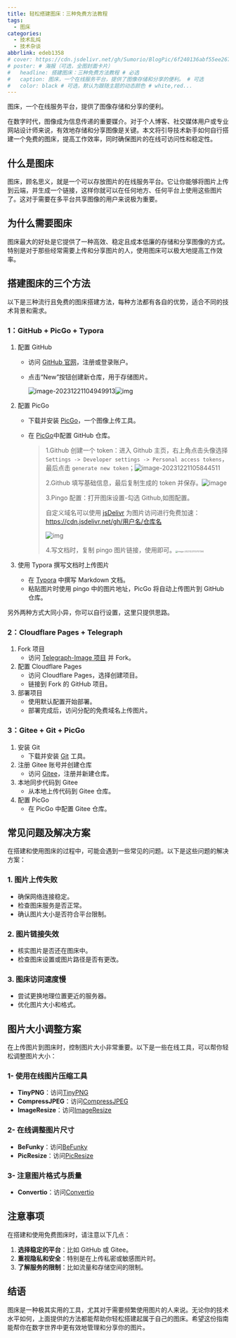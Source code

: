 ```yaml
---
title: 轻松搭建图床：三种免费方法教程
tags:
  - 图床
categories:
  - 技术乱炖
  - 技术杂谈
abbrlink: edeb1358
# cover: https://cdn.jsdelivr.net/gh/Sumorio/BlogPic/6f240136abf55ee267d27c85c3560ed6.jpg # 必选
# poster: # 海报（可选，全图封面卡片）
#   headline: 搭建图床：三种免费方法教程 # 必选
#   caption: 图床，一个在线服务平台，提供了图像存储和分享的便利。 # 可选
#   color: black # 可选，默认为跟随主题的动态颜色 # white,red...
---
```

图床，一个在线服务平台，提供了图像存储和分享的便利。
<!-- more -->

在数字时代，图像成为信息传递的重要媒介。对于个人博客、社交媒体用户或专业网站设计师来说，有效地存储和分享图像是关键。本文将引导技术新手如何自行搭建一个免费的图床，提高工作效率，同时确保图片的在线可访问性和稳定性。

## 什么是图床

图床，顾名思义，就是一个可以存放图片的在线服务平台。它让你能够将图片上传到云端，并生成一个链接，这样你就可以在任何地方、任何平台上使用这些图片了。这对于需要在多平台共享图像的用户来说极为重要。

## 为什么需要图床

图床最大的好处是它提供了一种高效、稳定且成本低廉的存储和分享图像的方式。特别是对于那些经常需要上传和分享图片的人，使用图床可以极大地提高工作效率。

## 搭建图床的三个方法

以下是三种流行且免费的图床搭建方法，每种方法都有各自的优势，适合不同的技术背景和需求。

### 1：GitHub + PicGo + Typora

1. 配置 GitHub

   - 访问 [GitHub 官网](https://github.com/)，注册或登录账户。

   - 点击“New”按钮创建新仓库，用于存储图片。

     <img src="https://s2.loli.net/2023/12/21/uJMZ2CTyBfEgibV.png" alt="image-20231221104949913"  />![img](https://s2.loli.net/2023/12/21/vxApWz7CtmoPBwu.png)

2. 配置 PicGo

   - 下载并安装 [PicGo](https://link.zhihu.com/?target=https%3A//molunerfinn.com/PicGo/)，一个图像上传工具。

   - 在 [PicGo](https://link.zhihu.com/?target=https%3A//molunerfinn.com/PicGo/)中配置 GitHub 仓库。

     > 1.Github 创建一个 token：进入 Github 主页，右上角点击头像选择 `Settings -> Developer settings -> Personal access tokens`，最后点击 `generate new token`；![image-20231221105844511](https://s2.loli.net/2023/12/21/e1D6CAqW3jbir8w.png)
     >
     > 2.Github 填写基础信息，最后复制生成的 token 并保存。![image](https://s2.loli.net/2023/12/21/wqLkUFiQSO2JrgV.png)
     >
     > 3.Pingo 配置：打开图床设置-勾选 Github,如图配置。
     >
     > 自定义域名可以使用 [jsDelivr](https://link.zhihu.com/?target=https%3A//www.jsdelivr.com/) 为图片访问进行免费加速：https://cdn.jsdelivr.net/gh/用户名/仓库名
     >
     > ![img](https://cdn.jsdelivr.net/gh/Sumorio/BlogPic/github-pinco.png)
     >
     > 4.写文档时，复制 pingo 图片链接，使用即可。<img src="https://cdn.jsdelivr.net/gh/Sumorio/BlogPic/20231221113838.png" alt="image-20231221113757396" style="zoom: 33%;" />

3. 使用 Typora 撰写文档时上传图片
   - 在 [Typora](https://typora.io/) 中撰写 Markdown 文档。
   - 粘贴图片时使用 pingo 中的图片地址，PicGo 将自动上传图片到 GitHub 仓库。

另外两种方式大同小异，你可以自行设置，这里只提供思路。

### 2：Cloudflare Pages + Telegraph

1. Fork 项目
   - 访问 [Telegraph-Image 项目](https://github.com/cf-pages/Telegraph-Image) 并 Fork。
2. 配置 Cloudflare Pages
   - 访问 Cloudflare Pages，选择创建项目。
   - 链接到 Fork 的 GitHub 项目。
3. 部署项目
   - 使用默认配置开始部署。
   - 部署完成后，访问分配的免费域名上传图片。

### 3：Gitee + Git + PicGo

1. 安装 Git
   - 下载并安装 [Git](https://git-scm.com/) 工具。
2. 注册 Gitee 账号并创建仓库
   - 访问 [Gitee](https://gitee.com/)，注册并新建仓库。
3. 本地同步代码到 Gitee
   - 从本地上传代码到 Gitee 仓库。
4. 配置 PicGo
   - 在 PicGo 中配置 Gitee 仓库。

## 常见问题及解决方案

在搭建和使用图床的过程中，可能会遇到一些常见的问题。以下是这些问题的解决方案：

### 1. 图片上传失败

- 确保网络连接稳定。
- 检查图床服务是否正常。
- 确认图片大小是否符合平台限制。

### 2. 图片链接失效

- 核实图片是否还在图床中。
- 检查图床设置或图片路径是否有更改。

### 3. 图床访问速度慢

- 尝试更换地理位置更近的服务器。
- 优化图片大小和格式。

## 图片大小调整方案

在上传图片到图床时，控制图片大小非常重要。以下是一些在线工具，可以帮你轻松调整图片大小：

### 1- 使用在线图片压缩工具

- **TinyPNG**：访问[TinyPNG](https://tinypng.com/)
- **CompressJPEG**：访问[CompressJPEG](https://compressjpeg.com/)
- **ImageResize**：访问[ImageResize](https://imageresize.org/)

### 2- 在线调整图片尺寸

- **BeFunky**：访问[BeFunky](https://www.befunky.com/)
- **PicResize**：访问[PicResize](https://www.picresize.com/)

### 3- 注意图片格式与质量

- **Convertio**：访问[Convertio](https://convertio.co/)

## 注意事项

在搭建和使用免费图床时，请注意以下几点：

1. **选择稳定的平台**：比如 GitHub 或 Gitee。
2. **重视隐私和安全**：特别是在上传私密或敏感图片时。
3. **了解服务的限制**：比如流量和存储空间的限制。

## 结语

图床是一种极其实用的工具，尤其对于需要频繁使用图片的人来说。无论你的技术水平如何，上面提供的方法都能帮助你轻松搭建起属于自己的图床。希望这份指南能帮你在数字世界中更有效地管理和分享你的图片。
